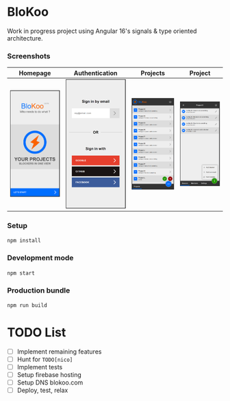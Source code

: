 # BloKoo
Work in progress project using Angular 16's signals & type oriented architecture.

### Screenshots
| Homepage  | Authentication                          | Projects                                | Project                                 |
| ------------- |-----------------------------------------|-----------------------------------------|-----------------------------------------|
| ![Homepage](documentation/blokoo-1.png) | ![Homepage](documentation/blokoo-2.png) | ![Homepage](documentation/blokoo-3.png) | ![Homepage](documentation/blokoo-4.png) |

### Setup
```
npm install
```

### Development mode
```
npm start
```

### Production bundle
```
npm run build
```

# TODO List
- [ ] Implement remaining features
- [ ] Hunt for `TODO[nico]`
- [ ] Implement tests
- [ ] Setup firebase hosting
- [ ] Setup DNS blokoo.com
- [ ] Deploy, test, relax
